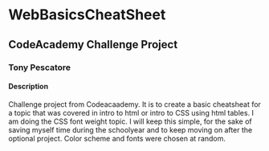 # WebBasicsCheatSheet
## CodeAcademy Challenge Project
### Tony Pescatore
#### Description
Challenge project from Codeacaademy.  It is to create a basic cheatsheat for a topic that was covered in intro to html or intro to CSS using html tables.  I am doing the CSS font weight topic.  I will keep this simple, for the sake of saving myself time during the schoolyear and to keep moving on after the optional project. Color scheme and fonts were chosen at random.
